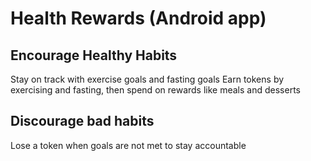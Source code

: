 # Health Rewards (Android app)
## Encourage Healthy Habits
Stay on track with exercise goals and fasting goals
Earn tokens by exercising and fasting, then spend on rewards like meals and desserts
## Discourage bad habits
Lose a token when goals are not met to stay accountable
